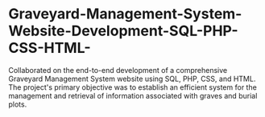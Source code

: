 # Graveyard-Management-System-Website-Development-SQL-PHP-CSS-HTML-
Collaborated on the end-to-end development of a comprehensive Graveyard Management System website using SQL, PHP, CSS, and HTML. The project's primary objective was to establish an efficient system for the management and retrieval of information associated with graves and burial plots.

